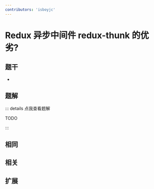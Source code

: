 ```yaml
---
contributors: 'isboyjc'
---
```


# Redux 异步中间件 redux-thunk 的优劣?


## 题干

- 



## 题解

::: details 点我查看题解

  TODO

:::



## 相同


## 相关


## 扩展


